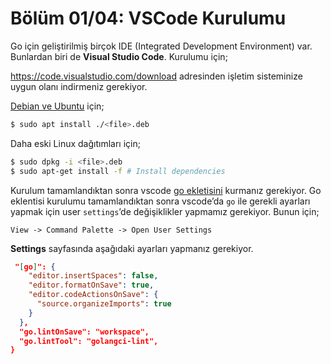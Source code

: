 # Bölüm 01/04: VSCode Kurulumu

Go için geliştirilmiş birçok IDE (Integrated Development Environment) var.
Bunlardan biri de **Visual Studio Code**. Kurulumu için;

https://code.visualstudio.com/download adresinden işletim sisteminize uygun
olanı indirmeniz gerekiyor.

[Debian ve Ubuntu][01] için;

```bash
$ sudo apt install ./<file>.deb
```

Daha eski Linux dağıtımları için;

```bash
$ sudo dpkg -i <file>.deb
$ sudo apt-get install -f # Install dependencies
```

Kurulum tamamlandıktan sonra vscode [go ekletisini][02] kurmanız gerekiyor. Go
eklentisi kurulumu tamamlandıktan sonra vscode’da `go` ile gerekli ayarları
yapmak için user `settings`’de değişiklikler yapmamız gerekiyor. Bunun için;

    View -> Command Palette -> Open User Settings

**Settings** sayfasında aşağıdaki ayarları yapmanız gerekiyor.

```json
 "[go]": {
    "editor.insertSpaces": false,
    "editor.formatOnSave": true,
    "editor.codeActionsOnSave": {
      "source.organizeImports": true
    }
  }, 
  "go.lintOnSave": "workspace",
  "go.lintTool": "golangci-lint",
}
```

[01]: https://code.visualstudio.com/docs/setup/linux
[02]: https://marketplace.visualstudio.com/items?itemName=golang.go
